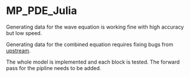 # MP_PDE_Julia

Generating data for the wave equation is working fine with high accuracy but low speed. 

Generating data for the combined equation requires fixing bugs from [upstream](MilkshakeForReal/MP_PDE_Solver_Julia).

The whole model is implemented and each block is tested. The forward pass for the pipline needs to be added. 
